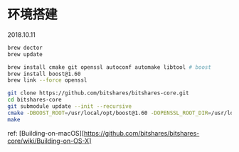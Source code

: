 # 环境搭建

2018.10.11

```bash
brew doctor
brew update

brew install cmake git openssl autoconf automake libtool # boost
brew install boost@1.60
brew link --force openssl

git clone https://github.com/bitshares/bitshares-core.git
cd bitshares-core
git submodule update --init --recursive
cmake -DBOOST_ROOT=/usr/local/opt/boost@1.60 -DOPENSSL_ROOT_DIR=/usr/local/opt/openssl .
make
```

ref: [Building-on-macOS][https://github.com/bitshares/bitshares-core/wiki/Building-on-OS-X]
